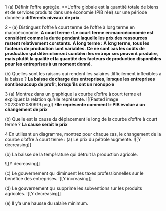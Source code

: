 1 (a) Définir l’offre agrégée.
**L'offre globale est la quantité totale de biens et de services produits dans une économie (PIB réel) sur une période donnée à **différents niveaux de prix**.

2 - (a) Distinguez l’offre à court terme de l’offre à long terme en
macroéconomie.
**A court terme : Le court terme en macroéconomie est considéré comme la durée pendant laquelle les prix des ressources restent relativement constants.**
**A long terme : A long terme, tous les facteurs de production sont variables. Ce ne sont pas les coûts de production qui détermineront combien les entreprises peuvent produire, mais plutôt la qualité et la quantité des facteurs de production disponibles pour les entreprises à un moment donné.**

(b) Quelles sont les raisons qui rendent les salaires difficilement inflexibles à la
baisse ? 
**La baisse de charge des entreprises, lorsque les entreprises sont beaucoup de profit, lorsqu'ils ont un monopole**

3 (a) Montrez dans un graphique la courbe d’offre à court terme et expliquez
la relation qu’elle représente.
![[Pasted image 20230512080919.png]]
**Elle représente comment le PIB évolue à un changement de prix**

(b) Quelle est la cause du déplacement le long de la courbe d’offre à court
terme ?
**La cause serait le prix**

4 En utilisant un diagramme, montrez pour chaque cas, le changement de la
courbe d’offre à court terme :
(a) Le prix du pétrole augmente.
![[Y decreasing]]

(b) La baisse de la température qui détruit la production agricole.

![[Y decreasing]]

(c) Le gouvernement qui diminuent les taxes professionnelles sur le bénéfice
des entreprises.
![[Y increasing]]

(d) Le gouvernement qui supprime les subventions sur les produits agricoles.
![[Y decreasing]]

(e) Il y’a une hausse du salaire minimum.
